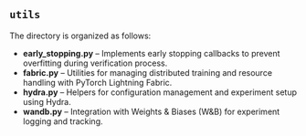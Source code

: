## `utils`

The directory is organized as follows:

- **early_stopping.py** – Implements early stopping callbacks to prevent overfitting during verification process.
- **fabric.py** – Utilities for managing distributed training and resource handling with PyTorch Lightning Fabric.
- **hydra.py** – Helpers for configuration management and experiment setup using Hydra.
- **wandb.py** – Integration with Weights & Biases (W&B) for experiment logging and tracking.
